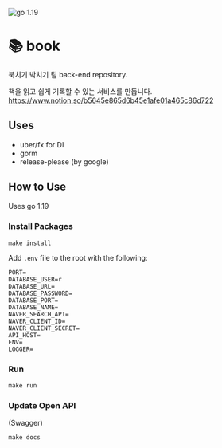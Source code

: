![go 1.19](https://img.shields.io/badge/golang-1.19-blue)

# 📚 book

북치기 박치기 팀 back-end repository.

책을 읽고 쉽게 기록할 수 있는 서비스를 만듭니다.
https://www.notion.so/b5645e865d6b45e1afe01a465c86d722

## Uses

- uber/fx for DI
- gorm
- release-please (by google)

## How to Use

Uses go 1.19

### Install Packages

```
make install
```

Add `.env` file to the root with the following:

```
PORT=
DATABASE_USER=r
DATABASE_URL=
DATABASE_PASSWORD=
DATABASE_PORT=
DATABASE_NAME=
NAVER_SEARCH_API=
NAVER_CLIENT_ID=
NAVER_CLIENT_SECRET=
API_HOST=
ENV=
LOGGER=
```

### Run

```
make run
```


### Update Open API
(Swagger)
```
make docs
```
